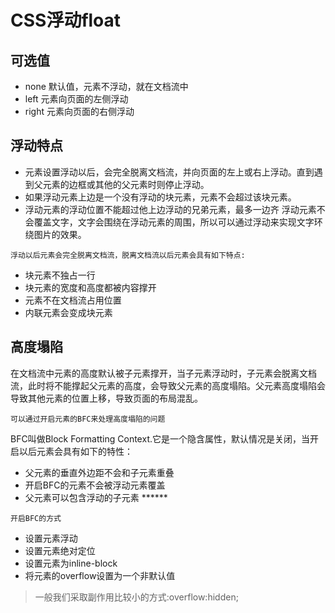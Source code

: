 # CSS浮动float

## 可选值

* none 默认值，元素不浮动，就在文档流中
* left 元素向页面的左侧浮动
* right 元素向页面的右侧浮动

## 浮动特点

* 元素设置浮动以后，会完全脱离文档流，并向页面的左上或右上浮动。直到遇到父元素的边框或其他的父元素时则停止浮动。
* 如果浮动元素上边是一个没有浮动的块元素，元素不会超过该块元素。
* 浮动元素的浮动位置不能超过他上边浮动的兄弟元素，最多一边齐
	 浮动元素不会覆盖文字，文字会围绕在浮动元素的周围，所以可以通过浮动来实现文字环绕图片的效果。	

`浮动以后元素会完全脱离文档流，脱离文档流以后元素会具有如下特点:`

*  块元素不独占一行
*  块元素的宽度和高度都被内容撑开
*  元素不在文档流占用位置
*  内联元素会变成块元素	
## 高度塌陷
在文档流中元素的高度默认被子元素撑开，当子元素浮动时，子元素会脱离文档流，此时将不能撑起父元素的高度，会导致父元素的高度塌陷。父元素高度塌陷会导致其他元素的位置上移，导致页面的布局混乱。

`可以通过开启元素的BFC来处理高度塌陷的问题`

BFC叫做Block Formatting Context.它是一个隐含属性，默认情况是关闭，当开启以后元素会具有如下的特性：

* 父元素的垂直外边距不会和子元素重叠
* 开启BFC的元素不会被浮动元素覆盖
* 父元素可以包含浮动的子元素 ******

`开启BFC的方式`

*  设置元素浮动
* 设置元素绝对定位
* 设置元素为inline-block
* 将元素的overflow设置为一个非默认值

> 一般我们采取副作用比较小的方式:overflow:hidden;

